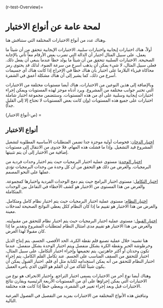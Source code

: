 (r-test-Overview)=
# لمحة عامة عن أنواع الاختبار

وهناك عدد من أنواع الاختبارات المختلفة التي ستناقش هنا.

أولاً، هناك اختبارات إيجابية واختبارات سلبية. الاختبارات الإيجابية تتحقق من أن شيئاً ما يعمل، على سبيل المثال اختبار أن الدالة التي تضرب بعض الأرقام معاً تأتي بالإجابة الصحيحة. الاختبارات السلبية تتحقق من أن شيئاً ما يولد خطأ عندما ينبغي أن يفعل ذلك. فعلى سبيل المثال، لا شيء يمكن أن يذهب أسرع من سرعة الضوء، لذلك قد يحتوي رمز محاكاة فيزياء البلازما على اختبار بأن هناك خطأ في الإخراج إذا كانت هناك أي جسيمات أسرع من ذلك، كما يشير إلى أن هناك مشكلة أعمق في الشفرة.

وبالإضافة إلى هذين النوعين من الاختبارات، هناك أيضا مستويات مختلفة من الاختبارات التي تختبر جوانب مختلفة من المشروع. ويرد أدناه موجز لهذه المستويات ويمكن إجراء اختبارات إيجابية وسلبية على أي من هذه المستويات. وستتضمن مجموعة اختبار شاملة اختبارات على جميع هذه المستويات (وإن كانت بعض المستويات لا تحتاج إلا إلى القليل جداً).

(ص-أنواع الاختبار) =
## أنواع الاختبار

[اختبار الدخان](#Smoke_testing): فحوصات أولية موجزة جدا تضمن المتطلبات الأساسية المطلوبة لتشغيل المشروع قيد التشغيل. وإذا ما فشلت هذه المهام، فلا جدوى من الانتقال إلى مستويات إضافية من الاختبار إلى أن يتم تثبيتها.

[اختبار الوحدة](#Unit_tests): مستوى عملية اختبار البرمجيات حيث يتم اختبار وحدات فردية من البرمجيات. والغرض من ذلك هو التحقق من أن كل وحدة من وحدات البرمجيات تؤدي عملها على النحو المصمم.

[اختبار التكامل](#Integration_testing): مستوى اختبار البرامج حيث يتم دمج الوحدات الفردية واختبارها كمجموعة. والغرض من هذا المستوى من الاختبار هو كشف الأخطاء في التفاعل بين الوحدات المتكاملة.

[اختبار النظام](#System_tests): مستوى عملية اختبار البرمجيات حيث يتم اختبار نظام كامل ومتكامل. والغرض من هذا الاختبار هو تقييم ما إذا كان النظام ككل يعطي النواتج الصحيحة لمدخلات معينة.

[اختبار القبول](#Acceptance_testing): مستوى عملية اختبار البرمجيات حيث يتم اختبار نظام للتحقق من مقبوليته. والغرض من هذا الاختبار هو تقييم مدى امتثال النظام لمتطلبات المشروع وتقدير ما إذا كان مقبولا لهذا الغرض.

هنا تشبيه: خلال عملية تصنيع قلم نقطة الكرة، الحد الأقصى، الجسم، يتم إنتاج الذيل وخرطوشة الحبر ونقطة الكرة بشكل منفصل ويتم اختبار الوحدة بشكل منفصل. عندما تكون وحدتان أو أكثر جاهزتين، يتم تجميعها وإجراء اختبار التكامل، على سبيل المثال، اختبار للتحقق من السقف المناسب على الجسم. عند تكامل القلم الكامل، يتم إجراء اختبار النظام للتحقق من أنه يمكن استخدامه لكتابة مثل أي قلم. اختبار القبول يمكن أن يكون شيئاً للتأكد من أن القلم هو اللون الذي يأمره العميل.

وهناك أيضا نوع آخر من الاختبارات يسمى اختبار التراجع. واختبار الانحراف هو نوع من الاختبارات التي يمكن إجراؤها على أي من المستويات الأربعة الرئيسية ويقارن نتائج الاختبارات قبل وبعد إجراء تغيير في الشفرة، ويعطي خطأ إذا كانت هذه مختلفة.

وتناقش هذه الأنواع المختلفة من الاختبارات بمزيد من التفصيل في الفصول الفرعية التالية.
